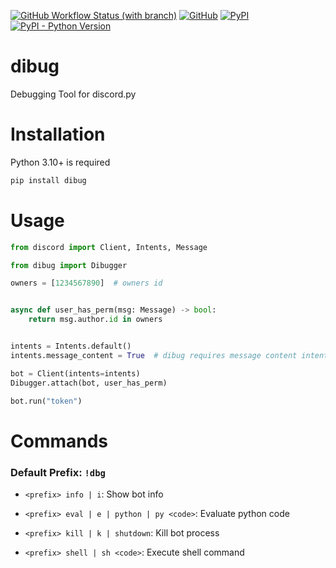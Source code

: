 [![GitHub Workflow Status (with branch)](https://img.shields.io/github/actions/workflow/status/star0202/dibug/release.yml?branch=stable&style=flat-square)](https://github.com/star0202/dibug/actions/workflows/release.yml)
[![GitHub](https://img.shields.io/github/license/star0202/dibug?style=flat-square)](https://github.com/star0202/dibug/blob/master/LICENSE)
[![PyPI](https://img.shields.io/pypi/v/dibug?style=flat-square)](https://pypi.org/project/dibug)
[![PyPI - Python Version](https://img.shields.io/pypi/pyversions/dibug?style=flat-square)](https://pypi.org/project/dibug)

# dibug

Debugging Tool for discord.py

# Installation

Python 3.10+ is required

```sh
pip install dibug
```

# Usage

```py
from discord import Client, Intents, Message

from dibug import Dibugger

owners = [1234567890]  # owners id


async def user_has_perm(msg: Message) -> bool:
    return msg.author.id in owners


intents = Intents.default()
intents.message_content = True  # dibug requires message content intent

bot = Client(intents=intents)
Dibugger.attach(bot, user_has_perm)

bot.run("token")
```

# Commands

### Default Prefix: `!dbg`

- `<prefix> info | i`: Show bot info

- `<prefix> eval | e | python | py <code>`: Evaluate python code
- `<prefix> kill | k | shutdown`: Kill bot process
- `<prefix> shell | sh <code>`: Execute shell command
